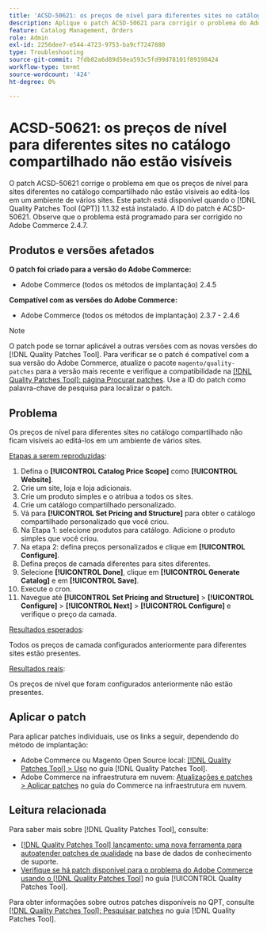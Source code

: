 ```yaml
---
title: 'ACSD-50621: os preços de nível para diferentes sites no catálogo compartilhado não estão visíveis'
description: Aplique o patch ACSD-50621 para corrigir o problema do Adobe Commerce, em que os preços de camada para sites diferentes no catálogo compartilhado não estão visíveis ao editá-los em um ambiente de vários sites.
feature: Catalog Management, Orders
role: Admin
exl-id: 2256dee7-e544-4723-9753-ba9cf7247880
type: Troubleshooting
source-git-commit: 7fdb02a6d89d50ea593c5fd99d78101f89198424
workflow-type: tm+mt
source-wordcount: '424'
ht-degree: 0%

---
```


# ACSD-50621: os preços de nível para diferentes sites no catálogo compartilhado não estão visíveis

O patch ACSD-50621 corrige o problema em que os preços de nível para sites diferentes no catálogo compartilhado não estão visíveis ao editá-los em um ambiente de vários sites. Este patch está disponível quando o [!DNL Quality Patches Tool (QPT)] 1.1.32 está instalado. A ID do patch é ACSD-50621. Observe que o problema está programado para ser corrigido no Adobe Commerce 2.4.7.

## Produtos e versões afetados

**O patch foi criado para a versão do Adobe Commerce:**

* Adobe Commerce (todos os métodos de implantação) 2.4.5

**Compatível com as versões do Adobe Commerce:**

* Adobe Commerce (todos os métodos de implantação) 2.3.7 - 2.4.6

>[!NOTE]
>
>O patch pode se tornar aplicável a outras versões com as novas versões do [!DNL Quality Patches Tool]. Para verificar se o patch é compatível com a sua versão do Adobe Commerce, atualize o pacote `magento/quality-patches` para a versão mais recente e verifique a compatibilidade na [[!DNL Quality Patches Tool]: página Procurar patches](https://experienceleague.adobe.com/tools/commerce-quality-patches/index.html). Use a ID do patch como palavra-chave de pesquisa para localizar o patch.

## Problema

Os preços de nível para diferentes sites no catálogo compartilhado não ficam visíveis ao editá-los em um ambiente de vários sites.

<u>Etapas a serem reproduzidas</u>:

1. Defina o **[!UICONTROL Catalog Price Scope]** como **[!UICONTROL Website]**.
1. Crie um site, loja e loja adicionais.
1. Crie um produto simples e o atribua a todos os sites.
1. Crie um catálogo compartilhado personalizado.
1. Vá para **[!UICONTROL Set Pricing and Structure]** para obter o catálogo compartilhado personalizado que você criou.
1. Na Etapa 1: selecione produtos para catálogo. Adicione o produto simples que você criou.
1. Na etapa 2: defina preços personalizados e clique em **[!UICONTROL Configure]**.
1. Defina preços de camada diferentes para sites diferentes.
1. Selecione **[!UICONTROL Done]**, clique em **[!UICONTROL Generate Catalog]** e em **[!UICONTROL Save]**.
1. Execute o cron.
1. Navegue até **[!UICONTROL Set Pricing and Structure]** > **[!UICONTROL Configure]** > **[!UICONTROL Next]** > **[!UICONTROL Configure]** e verifique o preço da camada.

<u>Resultados esperados</u>:

Todos os preços de camada configurados anteriormente para diferentes sites estão presentes.

<u>Resultados reais</u>:

Os preços de nível que foram configurados anteriormente não estão presentes.

## Aplicar o patch

Para aplicar patches individuais, use os links a seguir, dependendo do método de implantação:

* Adobe Commerce ou Magento Open Source local: [[!DNL Quality Patches Tool] > Uso](/help/tools/quality-patches-tool/usage.md) no guia [!DNL Quality Patches Tool].
* Adobe Commerce na infraestrutura em nuvem: [Atualizações e patches > Aplicar patches](https://experienceleague.adobe.com/docs/commerce-cloud-service/user-guide/develop/upgrade/apply-patches.html) no guia do Commerce na infraestrutura em nuvem.

## Leitura relacionada

Para saber mais sobre [!DNL Quality Patches Tool], consulte:

* [[!DNL Quality Patches Tool] lançamento: uma nova ferramenta para autoatender patches de qualidade](https://experienceleague.adobe.com/en/docs/commerce-operations/tools/quality-patches-tool/quality-patches-tool-to-self-serve-quality-patches) na base de dados de conhecimento de suporte.
* [Verifique se há patch disponível para o problema do Adobe Commerce usando o  [!DNL Quality Patches Tool]](/help/tools/quality-patches-tool/patches-available-in-qpt/check-patch-for-magento-issue-with-magento-quality-patches.md) no guia [!UICONTROL Quality Patches Tool].


Para obter informações sobre outros patches disponíveis no QPT, consulte [[!DNL Quality Patches Tool]: Pesquisar patches](https://experienceleague.adobe.com/tools/commerce-quality-patches/index.html) no guia [!DNL Quality Patches Tool].
